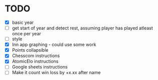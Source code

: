 # TODO
 - [x] basic year
 - [ ] get start of year and detect rest, assuming player has played atleast once per year
 - [ ] style
 - [x] Inn app graphing - could use some work
 - [x] Points collapsible
 - [x] Chesscom instructions
 - [x] AtomicElo instructions
 - [ ] Google sheets instructions
 - [ ] Make it count win loss by +x.xx after name